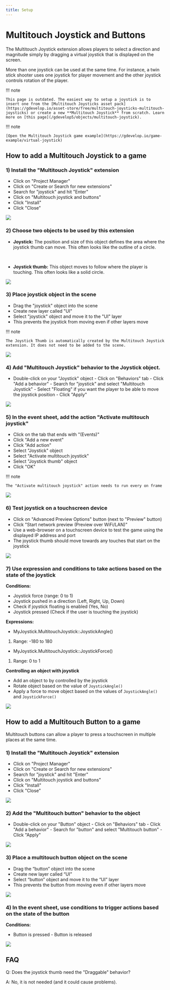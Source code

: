 ```yaml
---
title: Setup
---
```

# Multitouch Joystick and Buttons

The Multitouch Joystick extension allows players to select a direction and magnitude simply by dragging a virtual joystick that is displayed on the screen.

More than one joystick can be used at the same time. For instance, a twin stick shooter uses one joystick for player movement and the other joystick controls rotation of the player.

!!! note

    This page is outdated. The easiest way to setup a joystick is to insert one from the [Multitouch Joysticks asset pack](https://gdevelop.io/asset-store/free/multitouch-joysticks-multitouch-joysticks) or create a new **Multitouch Joystick** from scratch. Learn more on [this page](/gdevelop5/objects/multitouch-joystick).

!!! note

    [Open the Multitouch Joystick game example](https://gdevelop.io/game-example/virtual-joystick)

## How to add a Multitouch Joystick to a game

### 1) Install the "Multitouch Joystick" extension

- Click on "Project Manager"
- Click on "Create or Search for new extensions"
- Search for "joystick" and hit "Enter"
- Click on "Multitouch joystick and buttons"
- Click "Install"
- Click "Close"

![](/gdevelop5/extensions/multitouch-joystick/install_multitouch_joystick.gif)

### 2) Choose two objects to be used by this extension

-  **Joystick:** The position and size of this object defines the area where the joystick thumb can move. This often looks like the outline of a circle.

&nbsp;

-  **Joystick thumb:** This object moves to follow where the player is touching. This often looks like a solid circle.

![](/gdevelop5/extensions/multitouch-joystick/select_multitouch_joystick_objects.gif)

### 3) Place joystick object in the scene

- Drag the "joystick" object into the scene
- Create new layer called "UI"
- Select "joystick" object and move it to the "UI" layer
- This prevents the joystick from moving even if other layers move

!!! note

    The Joystick Thumb is automatically created by the Multitouch Joystick extension. It does not need to be added to the scene.

![](/gdevelop5/extensions/multitouch-joystick/add_joystick_to_ui_layer.gif)

### 4) Add "Multitouch Joystick" behavior to the Joystick object.

- Double-click on your "Joystick" object - Click on "Behaviors" tab - Click "Add a behavior" - Search for "joystick" and select "Multitouch Joystick" - Select "Floating" if you want the player to be able to move the joystick position - Click "Apply"

![](/gdevelop5/extensions/multitouch-joystick/add_multitouch_joystick_behavior.gif)

### 5) In the event sheet, add the action "Activate multitouch joystick"

- Click on the tab that ends with "(Events)"
- Click "Add a new event"
- Click "Add action"
- Select "Joystick" object
- Select "Activate multitouch joystick"
- Select "Joystick thumb" object
- Click "OK"

!!! note

    The "Activate multitouch joystick" action needs to run every on frame

![](/gdevelop5/extensions/multitouch-joystick/multitouch_joystick_action.gif)

### 6) Test joystick on a touchscreen device

- Click on "Advanced Preview Options" button (next to "Preview" button)
- Click "Start network preview (Preview over WiFi/LAN)"
- Use a web-browser on a touchscreen device to test the game using the displayed IP address and port
- The joystick thumb should move towards any touches that start on the joystick

![](/gdevelop5/extensions/multitouch-joystick/multitouch_joystick_network_preview.gif)

### 7) Use expression and conditions to take actions based on the state of the joystick

**Conditions:**

- Joystick force (range: 0 to 1)
- Joystick pushed in a direction (Left, Right, Up, Down)
- Check if joystick floating is enabled (Yes, No)
- Joystick pressed (Check if the user is touching the joystick)

**Expressions:**

- MyJoystick.MultitouchJoystick::JoystickAngle()

1.  Range: -180 to 180

- MyJoystick.MultitouchJoystick::JoystickForce()

1.  Range: 0 to 1

**Controlling an object with joystick**

- Add an object to by controlled by the joystick
- Rotate object based on the value of `JoystickAngle()`
- Apply a force to move object based on the values of `JoystickAngle()` and `JoystickForce()`

![](/gdevelop5/extensions/multitouch-joystick/rotateandmovespaceshipwithjoystick.gif)

## How to add a Multitouch Button to a game

Multitouch buttons can allow a player to press a touchscreen in multiple places at the same time.

### 1) Install the "Multitouch Joystick" extension

- Click on "Project Manager"
- Click on "Create or Search for new extensions"
- Search for "joystick" and hit "Enter"
- Click on "Multitouch joystick and buttons"
- Click "Install"
- Click "Close"

![](/gdevelop5/extensions/multitouch-joystick/install_multitouch_joystick.gif)

### 2) Add the "Multitouch button" behavior to the object

- Double-click on your "Button" object - Click on "Behaviors" tab - Click "Add a behavior" - Search for "button" and select "Multitouch button" - Click "Apply"

![](/gdevelop5/extensions/multitouch-joystick/add_multitouch_button_behavior.gif)

### 3) Place a multitouch button object on the scene

- Drag the “button” object into the scene
- Create new layer called “UI”
- Select “button” object and move it to the “UI” layer
- This prevents the button from moving even if other layers move

![](/gdevelop5/extensions/multitouch-joystick/place_multitouch_button.gif)

### 4) In the event sheet, use conditions to trigger actions based on the state of the button

**Conditions:**

- Button is pressed - Button is released

![](/gdevelop5/extensions/multitouch-joystick/multitouchbuttonconditions.gif)

## FAQ

Q: Does the joystick thumb need the "Draggable" behavior?

A: No, it is not needed (and it could cause problems).
